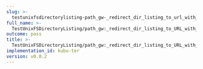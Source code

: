 ```yaml
---
slug: >-
  testunixfsdirectorylisting-path_gw-_redirect_dir_listing_to_url_with_trailing_slash
full_name: >-
  TestUnixFSDirectoryListing/path_gw:_redirect_dir_listing_to_URL_with_trailing_slash
outcome: pass
title: >-
  TestUnixFSDirectoryListing/path_gw:_redirect_dir_listing_to_URL_with_trailing_slash
implementation_id: kubo-ter
version: v0.0.2
---
```


